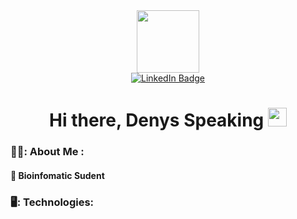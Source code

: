<!-- ### Hi there, Denys Speaking 👋 -->
<div id="header" align="center">
  <img src="https://media.giphy.com/media/M9gbBd9nbDrOTu1Mqx/giphy.gif" width="100"/>
</div>

<div id="badges" align="center">
  <a href="https://www.linkedin.com/in/dchorny/">
  <img src="https://img.shields.io/badge/LinkedIn-blue?style=for-the-badge&logo=linkedin&logoColor=white" alt="LinkedIn Badge"/>
  </a>
</div>

<h1 align="center">
  Hi there, Denys Speaking
  <img src="https://media.giphy.com/media/hvRJCLFzcasrR4ia7z/giphy.gif" width="30px"/>
</h1>

<!-- ---  the 3 "---" creates a separator line -->

### 👨‍💻: About Me :
#### 🧬 Bioinfomatic Sudent

### 🖥️: Technologies:
